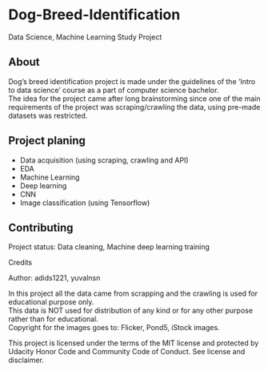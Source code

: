 # Dog-Breed-Identification #
Data Science, Machine Learning Study Project 

## About ##
Dog’s breed identification project is made under the guidelines of the ‘Intro to data science’ course as a part of computer science bachelor.  
The idea for the project came after long brainstorming since one of the main requirements of the project was scraping/crawling the data, using pre-made datasets was restricted.

## Project planing ##
* Data acquisition (using scraping, crawling and API)
* EDA
* Machine Learning
* Deep learning
* CNN
* Image classification (using Tensorflow)

## Contributing ##
Project status: Data cleaning, Machine deep learning training 

Credits

Author: adids1221, yuvalnsn

In this project all the data came from scrapping and the crawling is used for educational purpose only.  
This data is NOT used for distribution of any kind or for any other purpose rather than for educational.  
Copyright for the images goes to: Flicker, Pond5, iStock images.

This project is licensed under the terms of the MIT license and protected by Udacity Honor Code and Community Code of Conduct. See license and disclaimer.
